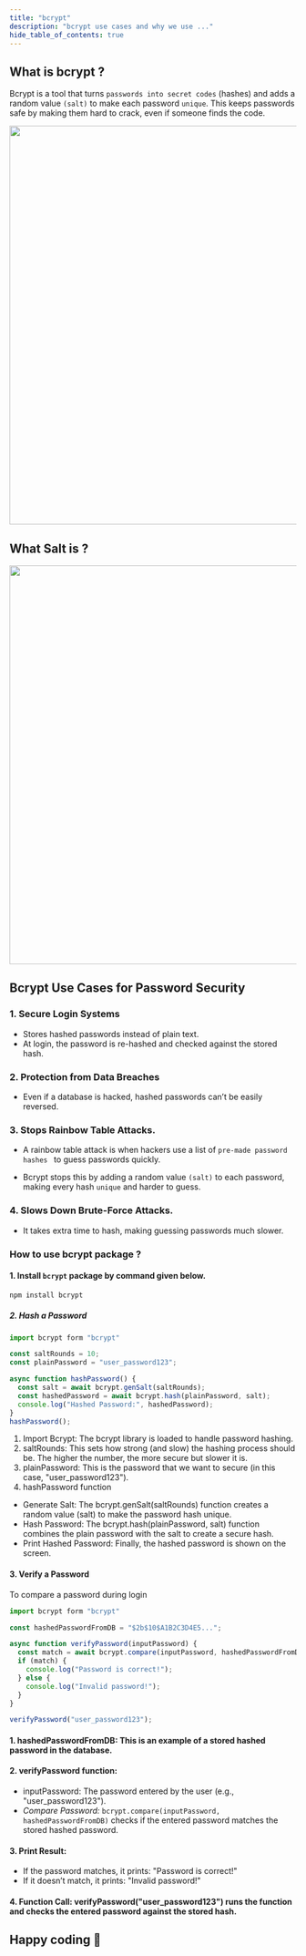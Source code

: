 ```yaml
---
title: "bcrypt"
description: "bcrypt use cases and why we use ..."
hide_table_of_contents: true
---
```


## What is bcrypt ?

Bcrypt is a tool that turns `passwords into secret codes` (hashes) and adds a random value `(salt)` to make each password `unique`. This keeps passwords safe by making them hard to crack, even if someone finds the code.

<img src="/expressjs/10/01.png"  width="700px"/>

## What Salt is ?

<img src="/expressjs/10/2.png"  width="700px"/>

## Bcrypt Use Cases for Password Security

### 1. Secure Login Systems

- Stores hashed passwords instead of plain text.
- At login, the password is re-hashed and checked against the stored hash.

### 2. Protection from Data Breaches

- Even if a database is hacked, hashed passwords can’t be easily reversed.

### 3. Stops Rainbow Table Attacks.

- A rainbow table attack is when hackers use a list of `pre-made password hashes ` to guess passwords quickly.

- Bcrypt stops this by adding a random value `(salt)` to each password, making every hash `unique` and harder to guess.

### 4. Slows Down Brute-Force Attacks.

- It takes extra time to hash, making guessing passwords much slower.

### How to use bcrypt package ?

#### 1. Install `bcrypt` package by command given below.

```js
npm install bcrypt
```

##### 2. Hash a Password

```js
import bcrypt form "bcrypt"

const saltRounds = 10;
const plainPassword = "user_password123";

async function hashPassword() {
  const salt = await bcrypt.genSalt(saltRounds);
  const hashedPassword = await bcrypt.hash(plainPassword, salt);
  console.log("Hashed Password:", hashedPassword);
}
hashPassword();
```

1. Import Bcrypt: The bcrypt library is loaded to handle password hashing.
2. saltRounds: This sets how strong (and slow) the hashing process should be. The higher the number, the more secure but slower it is.
3. plainPassword: This is the password that we want to secure (in this case, "user_password123").
4. hashPassword function

- Generate Salt: The bcrypt.genSalt(saltRounds) function creates a random value (salt) to make the password hash unique.
- Hash Password: The bcrypt.hash(plainPassword, salt) function combines the plain password with the salt to create a secure hash.
- Print Hashed Password: Finally, the hashed password is shown on the screen.

#### 3. Verify a Password

To compare a password during login

```js
import bcrypt form "bcrypt"

const hashedPasswordFromDB = "$2b$10$A1B2C3D4E5...";

async function verifyPassword(inputPassword) {
  const match = await bcrypt.compare(inputPassword, hashedPasswordFromDB);
  if (match) {
    console.log("Password is correct!");
  } else {
    console.log("Invalid password!");
  }
}

verifyPassword("user_password123");
```

#### 1. hashedPasswordFromDB: This is an example of a stored hashed password in the database.

#### 2. verifyPassword function:

- inputPassword: The password entered by the user (e.g., "user_password123").
- _Compare Password:_ `bcrypt.compare(inputPassword, hashedPasswordFromDB)` checks if the entered password matches the stored hashed password.

#### 3. Print Result:

- If the password matches, it prints: "Password is correct!"
- If it doesn’t match, it prints: "Invalid password!"

#### 4. Function Call: verifyPassword("user_password123") runs the function and checks the entered password against the stored hash.

## Happy coding 🤖

